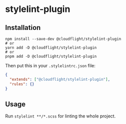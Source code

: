 # stylelint-plugin

## Installation

```shell
npm install --save-dev @cloudflight/stylelint-plugin
# or
yarn add -D @cloudflight/stylelint-plugin
# or
pnpm add -D @cloudflight/stylelint-plugin
```

Then put this in your `.stylelintrc.json` file:

```json
{
  "extends": ["@cloudflight/stylelint-plugin"],
  "rules": {}
}
```

## Usage

Run `stylelint **/*.scss` for linting the whole project.
